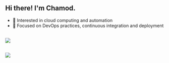 ## Hi there! I'm Chamod.

* 🌱 Interested in cloud computing and automation
* 🔧 Focused on DevOps practices, continuous integration and deployment

<br> <img src="https://github-readme-stats.vercel.app/api/top-langs/?username=chamodranasgala&&exclude_reo=chamodranasgala&layout=compact&theme=great-gatsby"/>

<br> <img src="https://skillicons.dev/icons?i=azure,python,docker,go,aws,kubernetes,gcp,linux,git,java,mysql,vscode,nodejs,react"/>

